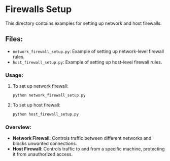 # Firewalls Setup

This directory contains examples for setting up network and host firewalls.

## Files:
- `network_firewall_setup.py`: Example of setting up network-level firewall rules.
- `host_firewall_setup.py`: Example of setting up host-level firewall rules.

### Usage:
1. To set up network firewall:
    ```bash
    python network_firewall_setup.py
    ```

2. To set up host firewall:
    ```bash
    python host_firewall_setup.py
    ```

### Overview:
- **Network Firewall**: Controls traffic between different networks and blocks unwanted connections.
- **Host Firewall**: Controls traffic to and from a specific machine, protecting it from unauthorized access.

